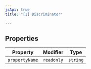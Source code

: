 ```yaml
---
jsApi: true
title: "[I] Discriminator"

---
```

## Properties

| Property | Modifier | Type |
| ------ | ------ | ------ |
| `propertyName` | `readonly` | `string` |
